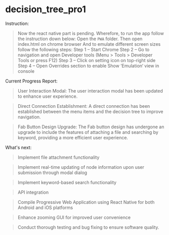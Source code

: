 ﻿# decision_tree_pro1
Instruction:
> Now the react native part is pending. Wherefore, to run the app follow the instruction down below:
> Open the <code>PWA</code> folder.
> Then open index.html on chrome browser
> And to emulate different screen sizes follow the following steps:
> Step 1 – Start Chrome
> Step 2 – Go to navigation and open Developer tools (Menu > Tools > Developer Tools or press F12)
> Step 3 – Click on setting icon on top-right side
> Step 4 – Open Overrides section to enable Show ‘Emulation‘ view in console

Current Progress Report:
> User Interaction Modal: The user interaction modal has been updated to enhance user experience.

> Direct Connection Establishment: A direct connection has been established between the menu items and the decision tree to improve navigation.

> Fab Button Design Upgrade: The Fab button design has undergone an upgrade to include the features of attaching a file and searching by keyword, providing a more efficient user experience.

What's next:
> Implement file attachment functionality

> Implement real-time updating of node information upon user submission through modal dialog

> Implement keyword-based search functionality

> API integration

> Compile Progressive Web Application using React Native for both Android and iOS platforms

> Enhance zooming GUI for improved user convenience

> Conduct thorough testing and bug fixing to ensure software quality.
